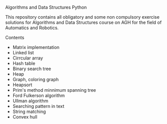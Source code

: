 Algorithms and Data Structures Python

This repository contains all obligatory and some non compulsory exercise solutions for Algorithms and Data Structures course on AGH for the field of Automatics and Robotics.

Contents
- Matrix implementation
- Linked list
- Cirrcular array
- Hash table
- Binary search tree
- Heap
- Graph, coloring graph
- Heapsort
- Prim's method minnimum spanning tree
- Ford Fulkerson algorithm
- Ullman algorithm
- Searching pattern in text
- String matching
- Convex hull
